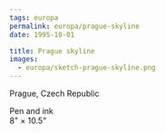 ```yaml
---
tags: europa
permalink: europa/prague-skyline
date: 1995-10-01

title: Prague skyline
images:
  - europa/sketch-prague-skyline.png
---
```

Prague, Czech Republic

Pen and ink  
8" × 10.5"